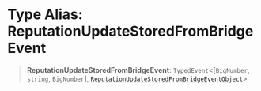 # Type Alias: ReputationUpdateStoredFromBridgeEvent

> **ReputationUpdateStoredFromBridgeEvent**: `TypedEvent`\<\[`BigNumber`, `string`, `BigNumber`\], [`ReputationUpdateStoredFromBridgeEventObject`](../interfaces/ReputationUpdateStoredFromBridgeEventObject.md)\>
